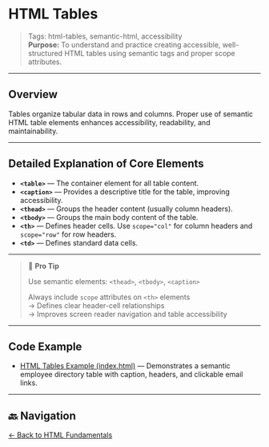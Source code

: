 # HTML Tables

> Tags: html-tables, semantic-html, accessibility  
> **Purpose:** To understand and practice creating accessible, well-structured HTML tables using semantic tags and proper scope attributes.

---

## Overview

Tables organize tabular data in rows and columns. Proper use of semantic HTML table elements enhances accessibility, readability, and maintainability.

---

## Detailed Explanation of Core Elements

- **`<table>`** — The container element for all table content.
- **`<caption>`** — Provides a descriptive title for the table, improving accessibility.
- **`<thead>`** — Groups the header content (usually column headers).
- **`<tbody>`** — Groups the main body content of the table.
- **`<th>`** — Defines header cells. Use `scope="col"` for column headers and `scope="row"` for row headers.
- **`<td>`** — Defines standard data cells.

---

> 🧠 **Pro Tip**
>
> Use semantic elements:
> `<thead>`, `<tbody>`, `<caption>`
>
> Always include `scope` attributes on `<th>` elements  
> → Defines clear header-cell relationships  
> → Improves screen reader navigation and table accessibility

---

## Code Example

- [HTML Tables Example (index.html)](index.html) — Demonstrates a semantic employee directory table with caption, headers, and clickable email links.

---

## 🔙 Navigation

[← Back to HTML Fundamentals](../README.md)
